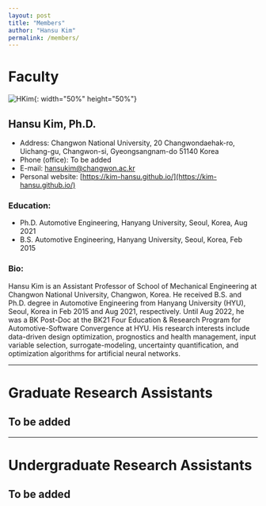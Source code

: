 ```yaml
---
layout: post
title: "Members"
author: "Hansu Kim"
permalink: /members/
---
```


# Faculty   
   
![HKim](https://user-images.githubusercontent.com/54526956/185015952-2b93fed0-d64c-4fe7-b2d5-03f732a21a7b.jpg){: width="50%" height="50%"}
      
## Hansu Kim, Ph.D.
* Address: Changwon National University, 20 Changwondaehak-ro, Uichang-gu, Changwon-si, Gyeongsangnam-do 51140 Korea   
* Phone (office): To be added   
* E-mail: [hansukim@changwon.ac.kr](mailto:hansukim@changwon.ac.kr)   
* Personal website: [https://kim-hansu.github.io/](https://kim-hansu.github.io/)   
   
### Education:   
* Ph.D. Automotive Engineering, Hanyang University, Seoul, Korea, Aug 2021   
* B.S. Automotive Engineering, Hanyang University, Seoul, Korea, Feb 2015   

### Bio:   
Hansu Kim is an Assistant Professor of School of Mechanical Engineering at Changwon National University, Changwon, Korea. He received B.S. and Ph.D. degree in Automotive Engineering from Hanyang University (HYU), Seoul, Korea in Feb 2015 and Aug 2021, respectively. Until Aug 2022, he was a BK Post-Doc at the BK21 Four Education & Research Program for Automotive-Software Convergence at HYU. His research interests include data-driven design optimization, prognostics and health management, input variable selection, surrogate-modeling, uncertainty quantification, and optimization algorithms for artificial neural networks.

***
   
# Graduate Research Assistants   
## To be added   
   
***
   
# Undergraduate Research Assistants   
## To be added   
